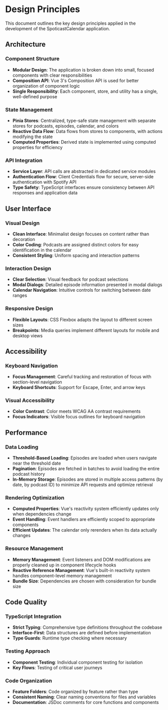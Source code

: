 # Design Principles

This document outlines the key design principles applied in the development of the SpoticastCalendar application.

## Architecture

### Component Structure

- **Modular Design**: The application is broken down into small, focused components with clear responsibilities
- **Composition API**: Vue 3's Composition API is used for better organization of component logic
- **Single Responsibility**: Each component, store, and utility has a single, well-defined purpose

### State Management

- **Pinia Stores**: Centralized, type-safe state management with separate stores for podcasts, episodes, calendar, and colors
- **Reactive Data Flow**: Data flows from stores to components, with actions modifying the state
- **Computed Properties**: Derived state is implemented using computed properties for efficiency

### API Integration

- **Service Layer**: API calls are abstracted in dedicated service modules
- **Authentication Flow**: Client Credentials flow for secure, server-side authentication with Spotify API
- **Type Safety**: TypeScript interfaces ensure consistency between API responses and application data

## User Interface

### Visual Design

- **Clean Interface**: Minimalist design focuses on content rather than decoration
- **Color Coding**: Podcasts are assigned distinct colors for easy identification in the calendar
- **Consistent Styling**: Uniform spacing and interaction patterns

### Interaction Design

- **Clear Selection**: Visual feedback for podcast selections
- **Modal Dialogs**: Detailed episode information presented in modal dialogs
- **Calendar Navigation**: Intuitive controls for switching between date ranges

### Responsive Design

- **Flexible Layouts**: CSS Flexbox adapts the layout to different screen sizes
- **Breakpoints**: Media queries implement different layouts for mobile and desktop views

## Accessibility

### Keyboard Navigation

- **Focus Management**: Careful tracking and restoration of focus with section-level navigation
- **Keyboard Shortcuts**: Support for Escape, Enter, and arrow keys

### Visual Accessibility

- **Color Contrast**: Color meets WCAG AA contrast requirements
- **Focus Indicators**: Visible focus outlines for keyboard navigation

## Performance

### Data Loading

- **Threshold-Based Loading**: Episodes are loaded when users navigate near the threshold date
- **Pagination**: Episodes are fetched in batches to avoid loading the entire podcast history
- **In-Memory Storage**: Episodes are stored in multiple access patterns (by date, by podcast ID) to minimize API requests and optimize retrieval

### Rendering Optimization

- **Computed Properties**: Vue's reactivity system efficiently updates only when dependencies change
- **Event Handling**: Event handlers are efficiently scoped to appropriate components
- **Efficient Updates**: The calendar only rerenders when its data actually changes

### Resource Management

- **Memory Management**: Event listeners and DOM modifications are properly cleaned up in component lifecycle hooks
- **Reactive Reference Management**: Vue's built-in reactivity system handles component-level memory management
- **Bundle Size**: Dependencies are chosen with consideration for bundle size

## Code Quality

### TypeScript Integration

- **Strict Typing**: Comprehensive type definitions throughout the codebase
- **Interface-First**: Data structures are defined before implementation
- **Type Guards**: Runtime type checking where necessary

### Testing Approach

- **Component Testing**: Individual component testing for isolation
- **Key Flows**: Testing of critical user journeys

### Code Organization

- **Feature Folders**: Code organized by feature rather than type
- **Consistent Naming**: Clear naming conventions for files and variables
- **Documentation**: JSDoc comments for core functions and components
